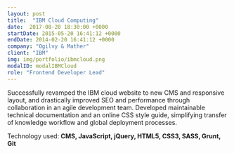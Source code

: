 ```yaml
---
layout: post
title:  "IBM Cloud Computing"
date:  2017-08-20 18:30:00 +0000
startDate: 2015-05-20 16:41:12 +0000
endDate: 2014-02-20 16:41:12 +0000
company: "Ogilvy & Mather"
client: "IBM"
img: img/portfolio/ibmcloud.png
modalID: modalIBMCloud
role: "Frontend Developer Lead"
---
```

Successfully revamped the IBM cloud website to new CMS and responsive layout, and drastically improved SEO and performance through collaboration in an agile development team. Developed maintainable technical documentation and an online CSS style guide, simplifying transfer of knowledge workflow and global deployment processes.

Technology used: **CMS, JavaScript, jQuery, HTML5, CSS3, SASS, Grunt, Git**
